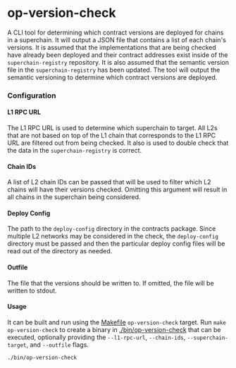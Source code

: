# op-version-check

A CLI tool for determining which contract versions are deployed for
chains in a superchain. It will output a JSON file that contains a
list of each chain's versions. It is assumed that the implementations
that are being checked have already been deployed and their contract
addresses exist inside of the `superchain-registry` repository. It is
also assumed that the semantic version file in the `superchain-registry`
has been updated. The tool will output the semantic versioning to
determine which contract versions are deployed.

### Configuration

#### L1 RPC URL

The L1 RPC URL is used to determine which superchain to target. All
L2s that are not based on top of the L1 chain that corresponds to the
L1 RPC URL are filtered out from being checked. It also is used to
double check that the data in the `superchain-registry` is correct.

#### Chain IDs

A list of L2 chain IDs can be passed that will be used to filter which
L2 chains will have their versions checked. Omitting this argument will
result in all chains in the superchain being considered.

#### Deploy Config

The path to the `deploy-config` directory in the contracts package.
Since multiple L2 networks may be considered in the check, the `deploy-config`
directory must be passed and then the particular deploy config files will
be read out of the directory as needed.

#### Outfile

The file that the versions should be written to. If omitted, the file
will be written to stdout.

#### Usage

It can be built and run using the [Makefile](./Makefile) `op-version-check`
target. Run `make op-version-check` to create a binary in [./bin/op-version-check](./bin/op-version-check)
that can be executed, optionally providing the `--l1-rpc-url`, `--chain-ids`,
`--superchain-target`, and `--outfile` flags.

```sh
./bin/op-version-check
```
